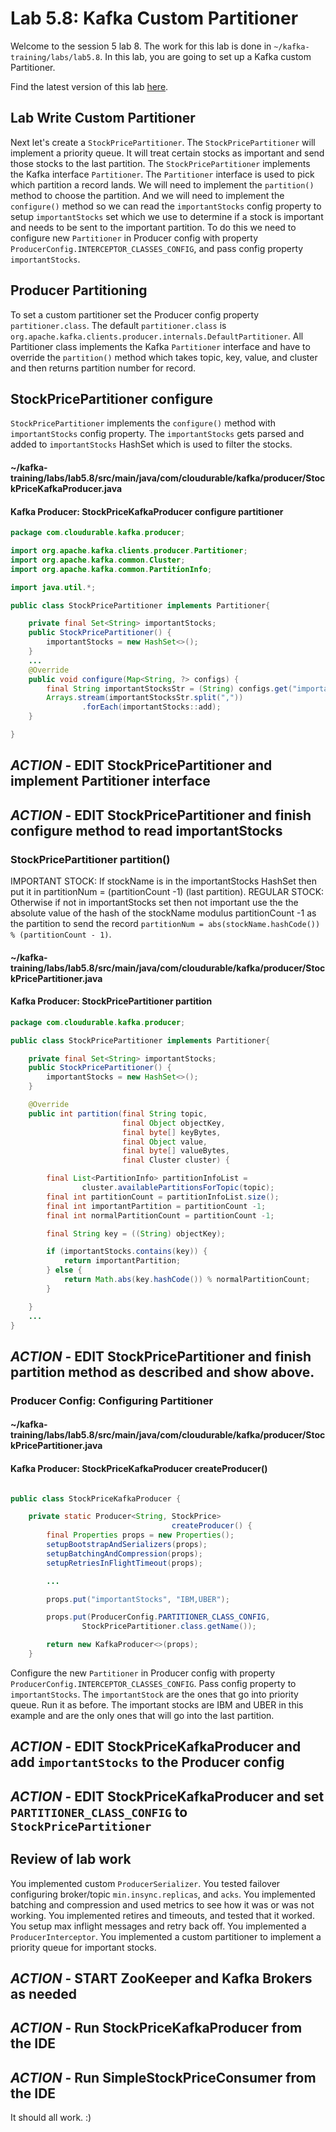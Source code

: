 
# Lab 5.8: Kafka Custom Partitioner

Welcome to the session 5 lab 8. The work for this lab is done in `~/kafka-training/labs/lab5.8`.
In this lab, you are going to set up a Kafka custom Partitioner.



Find the latest version of this lab [here](https://github.com/fenago/kafka-training/tree/master/lab_guides).


## Lab Write Custom Partitioner

Next let's create a `StockPricePartitioner`. The `StockPricePartitioner` will implement a priority
queue.
It will treat certain stocks as important and send those stocks to the last partition.
The `StockPricePartitioner` implements the Kafka interface `Partitioner`. The `Partitioner` interface is used
to pick which partition a record lands. We will need to implement the `partition()` method to choose the partition.
And we will need to implement the `configure()` method so we can read the `importantStocks` config property to setup
`importantStocks` set which we use to determine if a stock is important and needs to be sent to the important partition.
To do this we need to configure new `Partitioner` in Producer config with property
`ProducerConfig.INTERCEPTOR_CLASSES_CONFIG`, and pass config property `importantStocks`.


## Producer Partitioning

To set a custom partitioner set the Producer config property `partitioner.class`.
The default `partitioner.class` is `org.apache.kafka.clients.producer.internals.DefaultPartitioner`.
All Partitioner class implements the Kafka `Partitioner` interface and have to override the
`partition()` method which takes topic, key, value, and cluster and then returns partition number for record.



## StockPricePartitioner configure

`StockPricePartitioner` implements the `configure()` method with `importantStocks` config property.
The `importantStocks` gets parsed and added to `importantStocks` HashSet which is used to filter the stocks.

#### ~/kafka-training/labs/lab5.8/src/main/java/com/cloudurable/kafka/producer/StockPriceKafkaProducer.java
#### Kafka Producer:  StockPriceKafkaProducer configure partitioner
```java
package com.cloudurable.kafka.producer;

import org.apache.kafka.clients.producer.Partitioner;
import org.apache.kafka.common.Cluster;
import org.apache.kafka.common.PartitionInfo;

import java.util.*;

public class StockPricePartitioner implements Partitioner{

    private final Set<String> importantStocks;
    public StockPricePartitioner() {
        importantStocks = new HashSet<>();
    }
    ...
    @Override
    public void configure(Map<String, ?> configs) {
        final String importantStocksStr = (String) configs.get("importantStocks");
        Arrays.stream(importantStocksStr.split(","))
                .forEach(importantStocks::add);
    }

}

```

## ***ACTION*** - EDIT StockPricePartitioner and implement Partitioner interface
## ***ACTION*** - EDIT StockPricePartitioner and finish configure method to read importantStocks


### StockPricePartitioner partition()

IMPORTANT STOCK: If stockName is in the importantStocks HashSet then put it in partitionNum = (partitionCount -1) (last partition).
REGULAR STOCK: Otherwise if not in importantStocks set then not important use the the absolute value of the
hash of the stockName modulus partitionCount -1 as the partition to send the record
`partitionNum = abs(stockName.hashCode()) % (partitionCount - 1)`.


#### ~/kafka-training/labs/lab5.8/src/main/java/com/cloudurable/kafka/producer/StockPricePartitioner.java
#### Kafka Producer:  StockPricePartitioner partition
```java
package com.cloudurable.kafka.producer;

public class StockPricePartitioner implements Partitioner{

    private final Set<String> importantStocks;
    public StockPricePartitioner() {
        importantStocks = new HashSet<>();
    }

    @Override
    public int partition(final String topic,
                         final Object objectKey,
                         final byte[] keyBytes,
                         final Object value,
                         final byte[] valueBytes,
                         final Cluster cluster) {

        final List<PartitionInfo> partitionInfoList =
                cluster.availablePartitionsForTopic(topic);
        final int partitionCount = partitionInfoList.size();
        final int importantPartition = partitionCount -1;
        final int normalPartitionCount = partitionCount -1;

        final String key = ((String) objectKey);

        if (importantStocks.contains(key)) {
            return importantPartition;
        } else {
            return Math.abs(key.hashCode()) % normalPartitionCount;
        }

    }
    ...
}

```

## ***ACTION*** - EDIT StockPricePartitioner and finish partition method as described and show above.


### Producer Config: Configuring Partitioner


#### ~/kafka-training/labs/lab5.8/src/main/java/com/cloudurable/kafka/producer/StockPricePartitioner.java
#### Kafka Producer:  StockPriceKafkaProducer createProducer()
```java

public class StockPriceKafkaProducer {

    private static Producer<String, StockPrice>
                                    createProducer() {
        final Properties props = new Properties();
        setupBootstrapAndSerializers(props);
        setupBatchingAndCompression(props);
        setupRetriesInFlightTimeout(props);

        ...

        props.put("importantStocks", "IBM,UBER");

        props.put(ProducerConfig.PARTITIONER_CLASS_CONFIG,
                StockPricePartitioner.class.getName());

        return new KafkaProducer<>(props);
    }
```

Configure the new `Partitioner` in Producer config with property `ProducerConfig.INTERCEPTOR_CLASSES_CONFIG`.
Pass config property to `importantStocks`. The `importantStock` are the ones that go into priority queue.
Run it as before. The important stocks are IBM and UBER in this example and are the only ones that will go
into the last partition.

## ***ACTION*** - EDIT StockPriceKafkaProducer and add `importantStocks` to the Producer config
## ***ACTION*** - EDIT StockPriceKafkaProducer and set `PARTITIONER_CLASS_CONFIG` to `StockPricePartitioner`


## Review of lab work
You implemented custom `ProducerSerializer`.
You tested failover configuring broker/topic `min.insync.replicas`, and `acks`.
You implemented batching and compression and used metrics to see how it was or was not working.
You implemented retires and timeouts, and tested that it worked.
You setup max inflight messages and retry back off.
You implemented a `ProducerInterceptor`.
You implemented a custom partitioner to implement a priority queue for important stocks.

## ***ACTION*** - START ZooKeeper and Kafka Brokers as needed
## ***ACTION*** - Run StockPriceKafkaProducer from the IDE
## ***ACTION*** - Run SimpleStockPriceConsumer from the IDE

It should all work. :)
